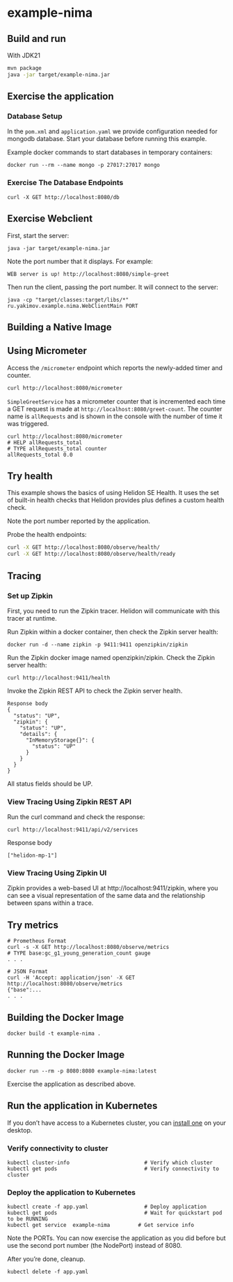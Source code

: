 # example-nima



## Build and run


With JDK21
```bash
mvn package
java -jar target/example-nima.jar
```

## Exercise the application


### Database Setup

In the `pom.xml` and `application.yaml` we provide configuration needed for mongodb database.
Start your database before running this example.

Example docker commands to start databases in temporary containers:


```
docker run --rm --name mongo -p 27017:27017 mongo
```


### Exercise The Database Endpoints

```
curl -X GET http://localhost:8080/db
```


## Exercise Webclient

First, start the server:

```
java -jar target/example-nima.jar
```

Note the port number that it displays. For example:

```
WEB server is up! http://localhost:8080/simple-greet
```

Then run the client, passing the port number. It will connect
to the server:

```
java -cp "target/classes:target/libs/*" ru.yakimov.example.nima.WebClientMain PORT
```



## Building a Native Image



## Using Micrometer

Access the `/micrometer` endpoint which reports the newly-added timer and counter.

```bash
curl http://localhost:8080/micrometer
```
`SimpleGreetService` has a micrometer counter that is incremented each time a GET request is made at
`http://localhost:8080/greet-count`. The counter name is `allRequests` and is shown in the console
with the number of time it was triggered.

```
curl http://localhost:8080/micrometer
# HELP allRequests_total
# TYPE allRequests_total counter
allRequests_total 0.0
```


## Try health

This example shows the basics of using Helidon SE Health. It uses the
set of built-in health checks that Helidon provides plus defines a
custom health check.

Note the port number reported by the application.

Probe the health endpoints:

```bash
curl -X GET http://localhost:8080/observe/health/
curl -X GET http://localhost:8080/observe/health/ready
```


## Tracing

### Set up Zipkin

First, you need to run the Zipkin tracer. Helidon will communicate with this tracer at runtime.

Run Zipkin within a docker container, then check the Zipkin server health:
```
docker run -d --name zipkin -p 9411:9411 openzipkin/zipkin
```
Run the Zipkin docker image named openzipkin/zipkin.
Check the Zipkin server health:
```
curl http://localhost:9411/health
```
Invoke the Zipkin REST API to check the Zipkin server health.
```
Response body
{
  "status": "UP",
  "zipkin": {
    "status": "UP",
    "details": {
      "InMemoryStorage{}": {
        "status": "UP"
      }
    }
  }
}
```
All status fields should be UP.

### View Tracing Using Zipkin REST API

Run the curl command and check the response:
```
curl http://localhost:9411/api/v2/services
```
Response body
```
["helidon-mp-1"]
```

### View Tracing Using Zipkin UI

Zipkin provides a web-based UI at http://localhost:9411/zipkin, where you can see a visual representation of 
the same data and the relationship between spans within a trace.


## Try metrics

```
# Prometheus Format
curl -s -X GET http://localhost:8080/observe/metrics
# TYPE base:gc_g1_young_generation_count gauge
. . .

# JSON Format
curl -H 'Accept: application/json' -X GET http://localhost:8080/observe/metrics
{"base":...
. . .
```



## Building the Docker Image

```
docker build -t example-nima .
```

## Running the Docker Image

```
docker run --rm -p 8080:8080 example-nima:latest
```

Exercise the application as described above.
                                

## Run the application in Kubernetes

If you don’t have access to a Kubernetes cluster, you can [install one](https://helidon.io/docs/latest/#/about/kubernetes) on your desktop.

### Verify connectivity to cluster

```
kubectl cluster-info                        # Verify which cluster
kubectl get pods                            # Verify connectivity to cluster
```

### Deploy the application to Kubernetes

```
kubectl create -f app.yaml                  # Deploy application
kubectl get pods                            # Wait for quickstart pod to be RUNNING
kubectl get service  example-nima         # Get service info
```

Note the PORTs. You can now exercise the application as you did before but use the second
port number (the NodePort) instead of 8080.

After you’re done, cleanup.

```
kubectl delete -f app.yaml
```
                                

